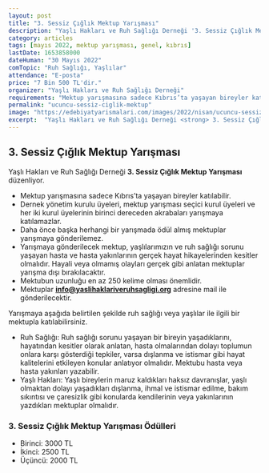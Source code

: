 ```yaml
---
layout: post
title: "3. Sessiz Çığlık Mektup Yarışması"
description: "Yaşlı Hakları ve Ruh Sağlığı Derneği '3. Sessiz Çığlık Mektup Yarışması' düzenliyor."
category: articles
tags: [mayıs 2022, mektup yarışması, genel, kıbrıs]
lastDate: 1653858000
dateHuman: "30 Mayıs 2022"
comTopic: "Ruh Sağlığı, Yaşlılar"
attendance: "E-posta"
price: "7 Bin 500 TL'dir."
organizer: "Yaşlı Hakları ve Ruh Sağlığı Derneği"
requirements: "Mektup yarışmasına sadece Kıbrıs’ta yaşayan bireyler katılabilir."
permalink: "ucuncu-sessiz-ciglik-mektup"
image: "https://edebiyatyarismalari.com/images/2022/nisan/ucuncu-sessiz-ciglik-mektup.jpg"
excerpt:  "Yaşlı Hakları ve Ruh Sağlığı Derneği <strong> 3. Sessiz Çığlık Mektup Yarışması </strong> düzenliyor."
---
```


## 3. Sessiz Çığlık Mektup Yarışması
Yaşlı Hakları ve Ruh Sağlığı Derneği **3. Sessiz Çığlık Mektup Yarışması** düzenliyor.

- Mektup yarışmasına sadece Kıbrıs’ta yaşayan bireyler katılabilir.
- Dernek yönetim kurulu üyeleri, mektup yarışması seçici kurul üyeleri ve her iki kurul üyelerinin birinci dereceden akrabaları yarışmaya katılamazlar.
- Daha önce başka herhangi bir yarışmada ödül almış mektuplar yarışmaya gönderilemez.
- Yarışmaya gönderilecek mektup, yaşlılarımızın ve ruh sağlığı sorunu yaşayan hasta ve hasta yakınlarının gerçek hayat hikayelerinden kesitler olmalıdır. Hayali veya olmamış olayları gerçek gibi anlatan mektuplar yarışma dışı bırakılacaktır. 
- Mektubun uzunluğu en az 250 kelime olması önemlidir. 
- Mektuplar **info@yaslihaklariveruhsagligi.org** adresine mail ile gönderilecektir.


Yarışmaya aşağıda belirtilen şekilde ruh sağlığı veya yaşlılar ile ilgili bir mektupla katılabilirsiniz.
- Ruh Sağlığı: Ruh sağlığı sorunu yaşayan bir bireyin yaşadıklarını, hayatından kesitler olarak anlatan, hasta olmalarından dolayı toplumun onlara karşı gösterdiği tepkiler, varsa dışlanma ve istismar gibi hayat kalitelerini etkileyen konular anlatıyor olmalıdır. Mektubu hasta veya hasta yakınları yazabilir.
- Yaşlı Hakları: Yaşlı bireylerin maruz kaldıkları haksız davranışlar, yaşlı olmaktan dolayı yaşadıkları dışlanma, ihmal ve istismar edilme, bakım sıkıntısı ve çaresizlik gibi konularda kendilerinin veya yakınlarının yazdıkları mektuplar olmalıdır.


### 3. Sessiz Çığlık Mektup Yarışması Ödülleri
- Birinci: 3000 TL
- İkinci: 2500 TL
- Üçüncü: 2000 TL
